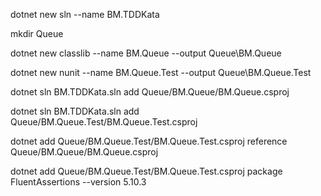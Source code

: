 dotnet new sln  --name BM.TDDKata

mkdir Queue

dotnet new classlib --name BM.Queue --output Queue\BM.Queue

dotnet new nunit --name BM.Queue.Test --output Queue\BM.Queue.Test

dotnet sln BM.TDDKata.sln add Queue/BM.Queue/BM.Queue.csproj

dotnet sln BM.TDDKata.sln add Queue/BM.Queue.Test/BM.Queue.Test.csproj

dotnet add Queue/BM.Queue.Test/BM.Queue.Test.csproj reference Queue/BM.Queue/BM.Queue.csproj

dotnet add Queue/BM.Queue.Test/BM.Queue.Test.csproj package FluentAssertions --version 5.10.3